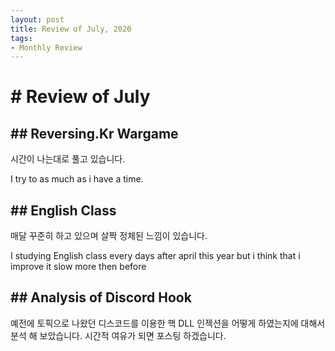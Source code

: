 ```yaml
---
layout: post
title: Review of July, 2020
tags:
- Monthly Review
---
```


# # Review of July

## ## Reversing.Kr Wargame
시간이 나는대로 풀고 있습니다.

I try to as much as i have a time.

## ## English Class
매달 꾸준히 하고 있으며 살짝 정체된 느낌이 있습니다.

I studying English class every days after april this year
but i think that i improve it slow more then before

## ## Analysis of Discord Hook
예전에 토픽으로 나왔던 디스코드를 이용한 핵 DLL 인젝션을 어떻게 하였는지에 대해서 분석 해 보았습니다.
시간적 여유가 되면 포스팅 하겠습니다.




